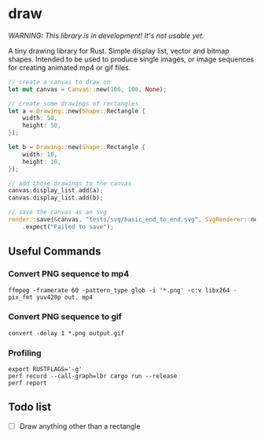 # draw
*WARNING: This library is in development! It's not usable yet.*

A tiny drawing library for Rust. 
Simple display list, vector and bitmap shapes. 
Intended to be used to produce single images, or image sequences for creating animated mp4 or gif files. 

```rust
// create a canvas to draw on
let mut canvas = Canvas::new(100, 100, None);

// create some drawings of rectangles
let a = Drawing::new(Shape::Rectangle {
    width: 50,
    height: 50,
});

let b = Drawing::new(Shape::Rectangle {
    width: 10,
    height: 10,
});

// add those drawings to the canvas
canvas.display_list.add(a);
canvas.display_list.add(b);

// save the canvas as an svg
render::save(&canvas, "tests/svg/basic_end_to_end.svg", SvgRenderer::new())
    .expect("Failed to save");
```

## Useful Commands

### Convert PNG sequence to mp4
```
ffmpeg -framerate 60 -pattern_type glob -i '*.png' -c:v libx264 -pix_fmt yuv420p out. mp4
```
### Convert PNG sequence to gif
```
convert -delay 1 *.png output.gif
```
### Profiling
```
export RUSTFLAGS='-g'
perf record --call-graph=lbr cargo run --release
perf report
```

## Todo list
- [ ] Draw anything other than a rectangle
